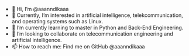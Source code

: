 - 👋 Hi, I’m @aaanndikaaa
- 👀 Currently, I’m interested in artificial intelligence, telekcommunication, and operating systems such as Linux.
- 🌱 I’m currently learning to master in Python and Back-End Engineering.
- 💞️ I’m looking to collaborate on telecommunication engineering and artificial intelligence.
- 📫 How to reach me: Find me on GitHub @aaanndikaaa

<!---
troders34/troders34 is a ✨ special ✨ repository because its `README.md` (this file) appears on your GitHub profile.
You can click the Preview link to take a look at your changes.
--->
